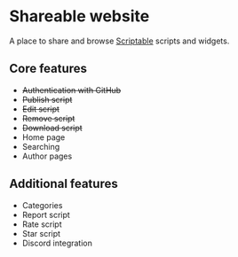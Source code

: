 # Shareable website
A place to share and browse [Scriptable](https://scriptable.app) scripts and widgets.

## Core features
- <s>Authentication with GitHub</s>
- <s>Publish script</s>
- <s>Edit script</s>
- <s>Remove script</s>
- <s>Download script</s>
- Home page
- Searching
- Author pages

## Additional features
- Categories
- Report script
- Rate script
- Star script
- Discord integration
